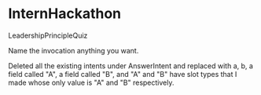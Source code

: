 # InternHackathon
LeadershipPrincipleQuiz

Name the invocation anything you want.

Deleted all the existing intents under AnswerIntent and replaced with a, b, a field called "A", a field called "B", 
and "A" and "B" have slot types that I made whose only value is "A" and "B" respectively.
